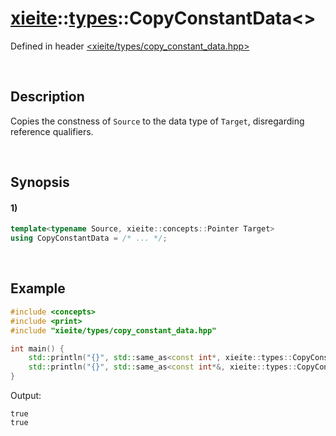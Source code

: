 # [xieite](../../xieite.md)\:\:[types](../../types.md)\:\:CopyConstantData\<\>
Defined in header [<xieite/types/copy_constant_data.hpp>](../../../include/xieite/types/copy_constant_data.hpp)

&nbsp;

## Description
Copies the constness of `Source` to the data type of `Target`, disregarding reference qualifiers.

&nbsp;

## Synopsis
#### 1)
```cpp
template<typename Source, xieite::concepts::Pointer Target>
using CopyConstantData = /* ... */;
```

&nbsp;

## Example
```cpp
#include <concepts>
#include <print>
#include "xieite/types/copy_constant_data.hpp"

int main() {
    std::println("{}", std::same_as<const int*, xieite::types::CopyConstantData<const float, int*>>);
    std::println("{}", std::same_as<const int*&, xieite::types::CopyConstantData<const float, int*&>>);
}
```
Output:
```
true
true
```
